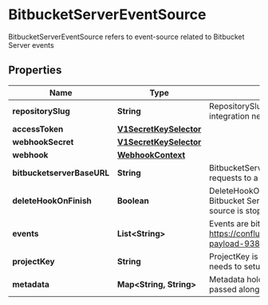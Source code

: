 

# BitbucketServerEventSource

BitbucketServerEventSource refers to event-source related to Bitbucket Server events
## Properties

Name | Type | Description | Notes
------------ | ------------- | ------------- | -------------
**repositorySlug** | **String** | RepositorySlug is the slug of the repository for which integration needs to setup | 
**accessToken** | [**V1SecretKeySelector**](V1SecretKeySelector.md) |  |  [optional]
**webhookSecret** | [**V1SecretKeySelector**](V1SecretKeySelector.md) |  |  [optional]
**webhook** | [**WebhookContext**](WebhookContext.md) |  |  [optional]
**bitbucketserverBaseURL** | **String** | BitbucketServerBaseURL is the base URL for API requests to a custom endpoint | 
**deleteHookOnFinish** | **Boolean** | DeleteHookOnFinish determines whether to delete the Bitbucket Server hook for the project once the event source is stopped. |  [optional]
**events** | **List&lt;String&gt;** | Events are bitbucket event to listen to. Refer https://confluence.atlassian.com/bitbucketserver/event-payload-938025882.html | 
**projectKey** | **String** | ProjectKey is the key of project for which integration needs to setup | 
**metadata** | **Map&lt;String, String&gt;** | Metadata holds the user defined metadata which will passed along the event payload. |  [optional]



